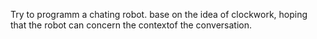 Try to programm a chating robot.
base on the idea of clockwork, hoping that the robot can concern the contextof the conversation.
